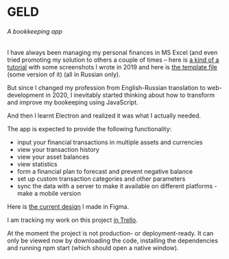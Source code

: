 # GELD
###### A bookkeeping app
I have always been managing my personal finances in MS Excel (and even tried promoting my solution to others a couple of times – here is [a kind of a tutorial](https://docs.google.com/document/d/1BRcD2lGndHzWrKCKUYvo20z8WQZObremU5AhF63XFos/edit?usp=drive_web&ouid=100296723431598150507) with some screenshots I wrote in 2019 and here is [the template file](https://drive.google.com/file/d/10T3NyrLp4zCbgdTvHv9CRBiSThGk-rrJ/view?usp=share_link) (some version of it) (all in Russian only).

But since I changed my profession from English-Russian translation to web-development in 2020, I inevitably started thinking about how to transform and improve my bookeeping using JavaScript.

And then I learnt Electron and realized it was what I actually needed.

The app is expected to provide the following functionality:
- input your financial transactions in multiple assets and currencies
- view your transaction history
- view your asset balances
- view statistics
- form a financial plan to forecast and prevent negative balance
- set up custom transaction categories and other parameters
- sync the data with a server to make it available on different platforms - make a mobile version 

Here is [the current design](https://www.figma.com/file/MOrVPFjmUoxY5SP60GZwkE/Geld?node-id=0%3A1&t=1VwI0HaAHx6txGWc-0) I made in Figma.

I am tracking my work on this project [in Trello](https://trello.com/invite/b/9hMsEXfe/ATTI4ec1b6955da35463a6a9f4e1a64e6a37713DAF6A/geld).

At the moment the project is not production- or deployment-ready. It can only be viewed now by downloading the code, installing the dependencies and running npm start (which should open a native window).
